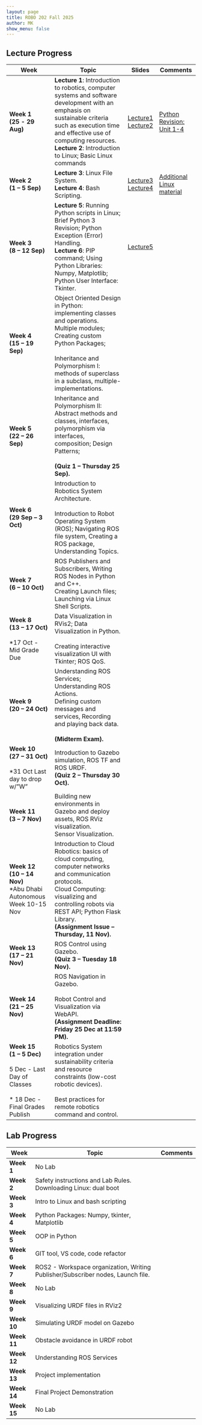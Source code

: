 ```yaml
---
layout: page
title: ROBO 202 Fall 2025
author: MK
show_menu: false
---
```

## Lecture Progress

| Week                                                                                                      | Topic                                                                                                                                                                                                                                                        | Slides                                                                                                                                                                                                                               | Comments                                                                                                                     |
| --------------------------------------------------------------------------------------------------------- | ------------------------------------------------------------------------------------------------------------------------------------------------------------------------------------------------------------------------------------------------------------ | ------------------------------------------------------------------------------------------------------------------------------------------------------------------------------------------------------------------------------------ | ---------------------------------------------------------------------------------------------------------------------------- |
| **Week 1<br>(25** **- 29 Aug)**                                                                           | **Lecture 1**: Introduction to robotics, computer systems and software development with an emphasis on sustainable criteria such as execution time and effective use of computing resources.  <br>**Lecture 2**: Introduction to Linux; Basic Linux commands | [Lecture1](https://docs.google.com/presentation/d/18_A0ejGC9fcZo-8r-isfLq9Y1AO2VSgJsS35wjUQ06E/edit?usp=sharing)<br>[Lecture2](https://docs.google.com/presentation/d/13SxGQ2Nw_jfmPkYjhP_uX3k7inBO9ZdHJYvrZXdj2gw/edit?usp=sharing) | [Python Revision: Unit 1-4](https://www.theconstruct.ai/robotigniteacademy_learnros/ros-courses-library/python-robotics/)    |
| **Week 2**<br>**(1 – 5 Sep)**                                                                             | **Lecture 3**: Linux File System.<br>**Lecture 4**: Bash Scripting.                                                                                                                                                                                          | [Lecture3](https://docs.google.com/presentation/d/1GY_4RNX1wNPawWfLoAb4LYVPoiJ8dsnOBFTNX8zgUgY/edit?usp=sharing)<br>[Lecture4](https://docs.google.com/presentation/d/1_CB_qIC3jCIQ42dvaY_gRFSggZ-F8wKOZWZ_8Uburj0/edit?usp=sharing) | [Additional Linux material](https://www.theconstruct.ai/robotigniteacademy_learnros/ros-courses-library/linux-for-robotics/) |
| **Week 3** <br>**(8 – 12 Sep)**                                                                           | **Lecture 5**: Running Python scripts in Linux; Brief Python 3 Revision;  Python Exception (Error) Handling.<br>**Lecture 6**: PIP command; Using Python Libraries: Numpy, Matplotlib; Python User Interface: Tkinter.<br>                                   | [Lecture5](https://docs.google.com/presentation/d/1x8Pfl1m7yKEcsJf-8rpuxe3I516N1wdjVbKohg9JH3E/edit?usp=sharing)                                                                                                                     |                                                                                                                              |
| **Week 4** <br>**(15 – 19 Sep)**                                                                          | Object Oriented Design in Python: implementing classes and operations. Multiple modules;  Creating custom Python Packages; <br><br>Inheritance and Polymorphism I: methods of superclass in a subclass, multiple-implementations.                            |                                                                                                                                                                                                                                      |                                                                                                                              |
| **Week 5** <br>**(22 – 26 Sep)**                                                                          | Inheritance and Polymorphism II: Abstract methods and classes, interfaces, polymorphism via interfaces, composition; Design Patterns;<br><br>**(Quiz 1 – Thursday 25 Sep).**                                                                                 |                                                                                                                                                                                                                                      |                                                                                                                              |
| **Week 6** <br>**(29 Sep – 3 Oct)**                                                                       | Introduction to Robotics System Architecture.<br><br>Introduction to Robot Operating System (ROS); Navigating ROS file system, Creating a ROS package, Understanding Topics.                                                                                 |                                                                                                                                                                                                                                      |                                                                                                                              |
| **Week 7** <br>**(6 – 10 Oct)**                                                                           | ROS Publishers and Subscribers, Writing ROS Nodes in Python and C++.  <br>Creating Launch files; Launching via Linux Shell Scripts.                                                                                                                          |                                                                                                                                                                                                                                      |                                                                                                                              |
| **Week 8** <br>**(13 – 17 Oct)**<br><br>*17 Oct - Mid Grade Due                                           | Data Visualization in RVis2; Data Visualization in Python.<br><br>Creating interactive visualization UI with Tkinter; ROS QoS.                                                                                                                               |                                                                                                                                                                                                                                      |                                                                                                                              |
| **Week 9** <br>**(20 – 24 Oct)**                                                                          | Understanding ROS Services; Understanding ROS Actions.  <br>Defining custom messages and services, Recording and playing back data.<br>  <br>**(Midterm Exam).**                                                                                             |                                                                                                                                                                                                                                      |                                                                                                                              |
| **Week 10** <br>**(27 – 31 Oct)**<br><br>*31 Oct Last day to drop w/”W”                                   | Introduction to Gazebo simulation, ROS TF and ROS URDF.  <br>**(Quiz 2 – Thursday 30 Oct).**                                                                                                                                                                 |                                                                                                                                                                                                                                      |                                                                                                                              |
| **Week 11 <br>(3** **– 7 Nov)**                                                                           | Building new environments in Gazebo and deploy assets, ROS RViz visualization.  <br>Sensor Visualization.                                                                                                                                                    |                                                                                                                                                                                                                                      |                                                                                                                              |
| **Week 12** <br>**(10 – 14 Nov)**  <br>*Abu Dhabi Autonomous Week 10-15 Nov                               | Introduction to Cloud Robotics: basics of cloud computing, computer networks and communication protocols.  <br>Cloud Computing: visualizing and controlling robots via REST API; Python Flask Library.  <br>**(Assignment Issue – Thursday, 11 Nov).**       |                                                                                                                                                                                                                                      |                                                                                                                              |
| **Week 13** <br>**(17 – 21 Nov)**                                                                         | ROS Control using Gazebo.  <br>**(Quiz 3 – Tuesday 18 Nov).**                                                                                                                                                                                                |                                                                                                                                                                                                                                      |                                                                                                                              |
| **Week 14** <br>**(21 – 25 Nov)**                                                                         | ROS Navigation in Gazebo.<br><br>Robot Control and Visualization via WebAPI.  <br>**(Assignment Deadline: Friday 25 Dec at 11:59 PM).**                                                                                                                      |                                                                                                                                                                                                                                      |                                                                                                                              |
| **Week 15** <br>**(1 – 5 Dec)**<br><br>5 Dec - Last Day of Classes<br><br>* 18 Dec - Final Grades Publish | Robotics System integration under sustainability criteria and resource constraints (low-cost robotic devices).<br><br>Best practices for remote robotics command and control.                                                                                |                                                                                                                                                                                                                                      |                                                                                                                              |

## Lab Progress 

| Week        | Topic                                                                           | Comments |
| ----------- | ------------------------------------------------------------------------------- | -------- |
| **Week 1**  | No Lab                                                                          |          |
| **Week 2**  | Safety instructions and Lab Rules. Downloading Linux: dual boot                 |          |
| **Week 3**  | Intro to Linux and bash scripting                                               |          |
| **Week 4**  | Python Packages: Numpy, tkinter, Matplotlib                                     |          |
| **Week 5**  | OOP in Python                                                                   |          |
| **Week 6**  | GIT tool, VS code, code refactor                                                |          |
| **Week 7**  | ROS2 - Workspace organization, Writing Publisher/Subscriber nodes, Launch file. |          |
| **Week 8**  | No Lab                                                                          |          |
| **Week 9**  | Visualizing URDF files in RViz2                                                 |          |
| **Week 10** | Simulating URDF model on Gazebo                                                 |          |
| **Week 11** | Obstacle avoidance in URDF robot                                                |          |
| **Week 12** | Understanding ROS Services                                                      |          |
| **Week 13** | Project implementation                                                          |          |
| **Week 14** | Final Project Demonstration                                                     |          |
| **Week 15** | No Lab                                                                          |          |